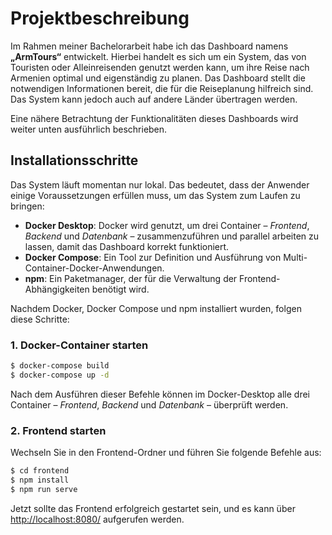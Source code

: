 # Projektbeschreibung

Im Rahmen meiner Bachelorarbeit habe ich das Dashboard namens **„ArmTours“** entwickelt. Hierbei handelt es sich um ein System, das von Touristen oder Alleinreisenden genutzt werden kann, um ihre Reise nach Armenien optimal und eigenständig zu planen. Das Dashboard stellt die notwendigen Informationen bereit, die für die Reiseplanung hilfreich sind. Das System kann jedoch auch auf andere Länder übertragen werden.

Eine nähere Betrachtung der Funktionalitäten dieses Dashboards wird weiter unten ausführlich beschrieben.

## Installationsschritte

Das System läuft momentan nur lokal. Das bedeutet, dass der Anwender einige Voraussetzungen erfüllen muss, um das System zum Laufen zu bringen:

- **Docker Desktop**: Docker wird genutzt, um drei Container – _Frontend_, _Backend_ und _Datenbank_ – zusammenzuführen und parallel arbeiten zu lassen, damit das Dashboard korrekt funktioniert.
- **Docker Compose**: Ein Tool zur Definition und Ausführung von Multi-Container-Docker-Anwendungen.
- **npm**: Ein Paketmanager, der für die Verwaltung der Frontend-Abhängigkeiten benötigt wird.

Nachdem Docker, Docker Compose und npm installiert wurden, folgen diese Schritte:

### 1. Docker-Container starten

```bash
$ docker-compose build
$ docker-compose up -d
```

Nach dem Ausführen dieser Befehle können im Docker-Desktop alle drei Container – _Frontend_, _Backend_ und _Datenbank_ – überprüft werden.

### 2. Frontend starten

Wechseln Sie in den Frontend-Ordner und führen Sie folgende Befehle aus:

```bash
$ cd frontend
$ npm install
$ npm run serve
```

Jetzt sollte das Frontend erfolgreich gestartet sein, und es kann über [http://localhost:8080/](http://localhost:8080/) aufgerufen werden.
